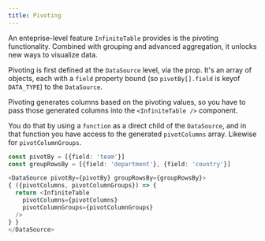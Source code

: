 ```yaml
---
title: Pivoting
---
```


An enteprise-level feature `InfiniteTable` provides is the pivoting functionality. Combined with grouping and advanced aggregation, it unlocks new ways to visualize data.

Pivoting is first defined at the `DataSource` level, via the <PropLink name="pivotBy" /> prop. It's an array of objects, each with a `field` property bound (so `pivotBy[].field` is keyof `DATA_TYPE`) to the `DataSource`.


<Note>

Pivoting generates columns based on the pivoting values, so you have to pass those generated columns into the `<InfiniteTable />` component.

You do that by using a `function` as a direct child of the `DataSource`, and in that function you have access to the generated `pivotColumns` array. Likewise for `pivotColumnGroups`.

</Note>


```ts
const pivotBy = [{field: 'team'}]
const groupRowsBy = [{field: 'department'}, {field: 'country'}]

<DataSource pivotBy={pivotBy} groupRowsBy={groupRowsBy}>
{ ({pivotColumns, pivotColumnGroups}) => {
  return <InfiniteTable
    pivotColumns={pivotColumns}
    pivotColumnGroups={pivotColumnGroups}
  />
} }
</DataSource>
```

<Sandpack>

```ts file=pivoting-example.page.tsx
```

</Sandpack>